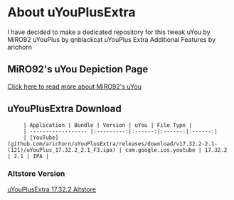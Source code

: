 # About uYouPlusExtra
I have decided to make a dedicated repository for this tweak
uYou by MiRO92
uYouPlus by qnblackcat
uYouPlus Extra Additional Features by arichorn

## MiRO92's uYou Depiction Page
[Click here to read more about MiRO92's uYou](https://miro92.com/repo/depictions/?p=com.miro.uyou)

## uYouPlusExtra Download

         | Application | Bundle | Version | uYou | File Type |
         | ------------------ |:---------:|:------:|:------:|:------:|
         | [YouTube](github.com/arichorn/uYouPlusExtra/releases/download/v17.32.2-2.1-(121)/uYouPlus_17.32.2_2.1_F3.ipa) | com.google.ios.youtube | 17.32.2 | 2.1 | IPA |

### Altstore Version
[uYouPlusExtra 17.32.2 Altstore](https://tinyurl.com/yyz98m8p)

